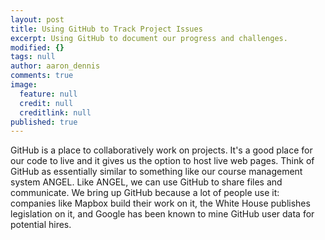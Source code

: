 ```yaml
---
layout: post
title: Using GitHub to Track Project Issues
excerpt: Using GitHub to document our progress and challenges.
modified: {}
tags: null
author: aaron_dennis
comments: true
image: 
  feature: null
  credit: null
  creditlink: null
published: true
---
```


GitHub is a place to collaboratively work on projects. It's a good place for our code to live and it gives us the option to host live web pages. Think of GitHub as essentially similar to something like our course management system ANGEL. Like ANGEL, we can use GitHub to share files and communicate. We bring up GitHub because a lot of people use it: companies like Mapbox build their work on it, the White House publishes legislation on it, and Google has been known to mine GitHub user data for potential hires.